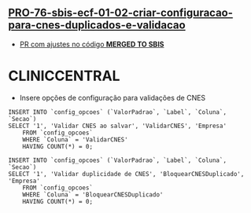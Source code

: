 ## [PRO-76-sbis-ecf-01-02-criar-configuracao-para-cnes-duplicados-e-validacao](https://feegow.atlassian.net/browse/PRO-76)

- [PR com ajustes no código **MERGED TO SBIS**](https://github.com/feegow/feegowclinic-v7/pull/2863)

CLINICCENTRAL 
=====

- Insere opções de configuração para validações de CNES
```
INSERT INTO `config_opcoes` (`ValorPadrao`, `Label`, `Coluna`, `Secao`)
SELECT '1', 'Validar CNES ao salvar', 'ValidarCNES', 'Empresa'
    FROM `config_opcoes`
    WHERE `Coluna` = 'ValidarCNES'
    HAVING COUNT(*) = 0;

INSERT INTO `config_opcoes` (`ValorPadrao`, `Label`, `Coluna`, `Secao`)
SELECT '1', 'Validar duplicidade de CNES', 'BloquearCNESDuplicado', 'Empresa'
    FROM `config_opcoes`
    WHERE `Coluna` = 'BloquearCNESDuplicado'
    HAVING COUNT(*) = 0;
```